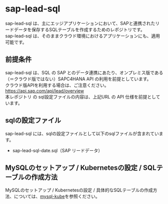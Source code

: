 # sap-lead-sql
sap-lead-sql は、主にエッジアプリケーションにおいて、SAPと連携されたリードデータを保存するSQLテーブルを作成するためのレポジトリです。  
sap-lead-sql は、そのままクラウド環境におけるアプリケーションにも、適用可能です。

## 前提条件  
sap-lead-sql は、SQL の SAP とのデータ連携にあたり、オンプレミス版である（＝クラウド版ではない）SAPC4HANA API の利用を前提としています。  
クラウド版APIを利用する場合は、ご注意ください。  
https://api.sap.com/api/lead/overview    
本レポジトリ の sql設定ファイルの内容は、上記URL の API 仕様を前提としています。  

## sqlの設定ファイル
sap-lead-sql には、sqlの設定ファイルとして以下のsqlファイルが含まれています。  

* sap-lead-sql-date.sql（SAP リードデータ）  

## MySQLのセットアップ / Kubernetesの設定 / SQLテーブルの作成方法
MySQLのセットアップ / Kubernetesの設定 / 具体的なSQLテーブルの作成方法、については、[mysql-kube](https://github.com/latonaio/mysql-kube)を参照ください。
